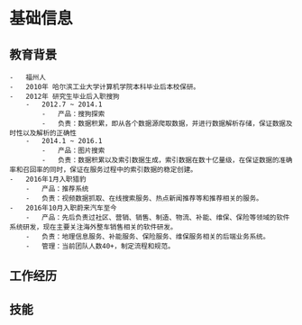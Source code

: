# 基础信息
## 教育背景
    -   福州人  
    -   2010年 哈尔滨工业大学计算机学院本科毕业后本校保研。  
    -   2012年 研究生毕业后入职搜狗  
        -   2012.7 ~ 2014.1  
            -   产品：搜狗探索  
            -   负责：数据积累，即从各个数据源爬取数据，并进行数据解析存储，保证数据及时性以及解析的正确性  
        -   2014.1 ~ 2016.1  
            -   产品：图片搜索  
            -   负责：数据积累以及索引数据生成，索引数据在数十亿量级，在保证数据的准确率和召回率的同时，保证在服务过程中的索引数据的稳定创建。  
    -   2016年1月入职猎豹  
        -   产品：推荐系统  
        -   负责：视频数据抓取、在线搜索服务、热点新闻推荐等和推荐相关的服务。
    -   2016年10月入职蔚来汽车至今  
        -   产品：先后负责过社区、营销、销售、制造、物流、补能、维保、保险等领域的软件系统研发，现在主要关注海外整车销售相关的软件研发。  
        -   负责：地理信息服务、补能服务、保险服务、维保服务相关的后端业务系统。  
        -   管理：当前团队人数40+，制定流程和规范。


## 工作经历


## 技能

